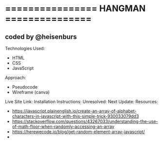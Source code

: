 # ================ HANGMAN ===============

## coded by @heisenburs

Technologies Used:

- HTML
- CSS
- JavaScript

Approach:

- Pseudocode
- Wireframe (canva)

Live Site Link:
Installation Instructions:
Unresolved:
Next Update:
Resources:

- https://javascript.plainenglish.io/create-an-array-of-alphabet-characters-in-javascript-with-this-simple-trick-930033079dd3
- https://stackoverflow.com/questions/43267033/understanding-the-use-of-math-floor-when-randomly-accessing-an-array
- https://herewecode.io/blog/get-random-element-array-javascript/
-
